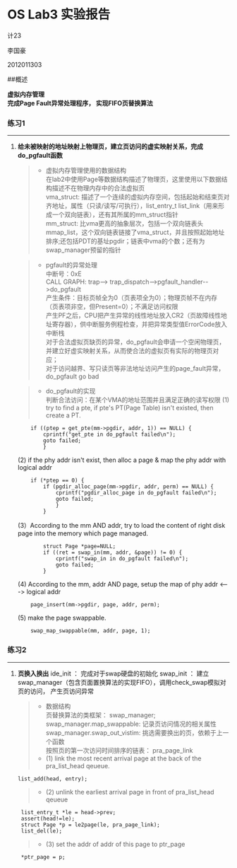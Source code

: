 # OS Lab3 实验报告

计23

李国豪

2012011303

##概述

<b>虚拟内存管理</b><br/>
<b>完成Page Fault异常处理程序， 实现FIFO页替换算法</b>
### 练习1
---
1.	<b>给未被映射的地址映射上物理页，建立页访问的虚实映射关系，完成do_pgfault函数</b>

	> * 虚拟内存管理使用的数据结构<br/>
	在lab2中使用Page等数据结构描述了物理页，这里使用以下数据结构描述不在物理内存中的合法虚拟页<br/>
	vma_struct: 描述了一个连续的虚拟内存空间，包括起始和结束页对齐地址，属性（只读/读写/可执行），list_entry_t list_link（用来形成一个双向链表），还有其所属的mm_struct指针<br/>
	mm_struct: 比vma更高的抽象层次，包括一个双向链表头 mmap_list，这个双向链表链接了vma_struct，并且按照起始地址排序;还包括PDT的基址pgdir；链表中vma的个数；还有为swap_manager预留的指针

	> * pgfault的异常处理<br/>
	中断号：0xE<br/>
	CALL GRAPH: trap--> trap_dispatch-->pgfault_handler-->do_pgfault<br/>
	产生条件：目标页帧全为0（页表项全为0）；物理页帧不在内存（页表项非空，但Present=0）；不满足访问权限<br/>
	产生PF之后，CPU把产生异常的线性地址放入CR2（页故障线性地址寄存器），供中断服务例程检查，并把异常类型值ErrorCode放入中断栈<br/>
	对于合法虚拟页缺页的异常，do_pgfault会申请一个空闲物理页，并建立好虚实映射关系，从而使合法的虚拟页有实际的物理页对应；<br/>
	对于访问越界、写只读页等非法地址访问产生的page_fault异常，do_pgfault go bad<br/>

	> * do_pgfault的实现<br/>
	判断合法访问：在某个VMA的地址范围并且满足正确的读写权限
    (1) try to find a pte, if pte's PT(Page Table) isn't existed, then create a PT.
	```
	    if ((ptep = get_pte(mm->pgdir, addr, 1)) == NULL) {
    	    cprintf("get_pte in do_pgfault failed\n");
        	goto failed;
    		}
	```
	(2) if the phy addr isn't exist, then alloc a page & map the phy addr with logical addr
	```
	    if (*ptep == 0) {
    	    if (pgdir_alloc_page(mm->pgdir, addr, perm) == NULL) {
        	    cprintf("pgdir_alloc_page in do_pgfault failed\n");
            	goto failed;
				}
    		}
	```
	(3）According to the mm AND addr, try to load the content of right disk page into the memory which page managed.
	```
            struct Page *page=NULL;
            if ((ret = swap_in(mm, addr, &page)) != 0) {
                cprintf("swap_in in do_pgfault failed\n");
                goto failed;
            }    
	```
    (4) According to the mm, addr AND page, setup the map of phy addr <---> logical addr
	```
	    page_insert(mm->pgdir, page, addr, perm);
	```
    (5) make the page swappable.
	```
		swap_map_swappable(mm, addr, page, 1);
	```

	
### 练习2
---
1.	<b>页换入换出</b>
	ide_init ： 完成对于swap硬盘的初始化
	swap_init ： 建立swap_manager（包含页面置换算法的实现FIFO），调用check_swap模拟对页的访问， 产生页访问异常
	> * 数据结构<br/>
	页替换算法的类框架： swap_manager;<br/>
	swap_manager.map_swappable: 记录页访问情况的相关属性<br/>
	swap_manager.swap_out_vistim: 挑选需要换出的页，依赖于上一个函数<br/>
	按照页的第一次访问时间排序的链表： pra_page_link
	> * (1) link the most recent arrival page at the back of the pra_list_head qeueue.<br/>
	```
    list_add(head, entry);
	```
	> * (2) unlink the  earliest arrival page in front of pra_list_head qeueue<br/>
	```
     list_entry_t *le = head->prev;
     assert(head!=le);
     struct Page *p = le2page(le, pra_page_link);
     list_del(le);
	```
	> * (3) set the addr of addr of this page to ptr_page<br/>
	```
	 *ptr_page = p;
	```
